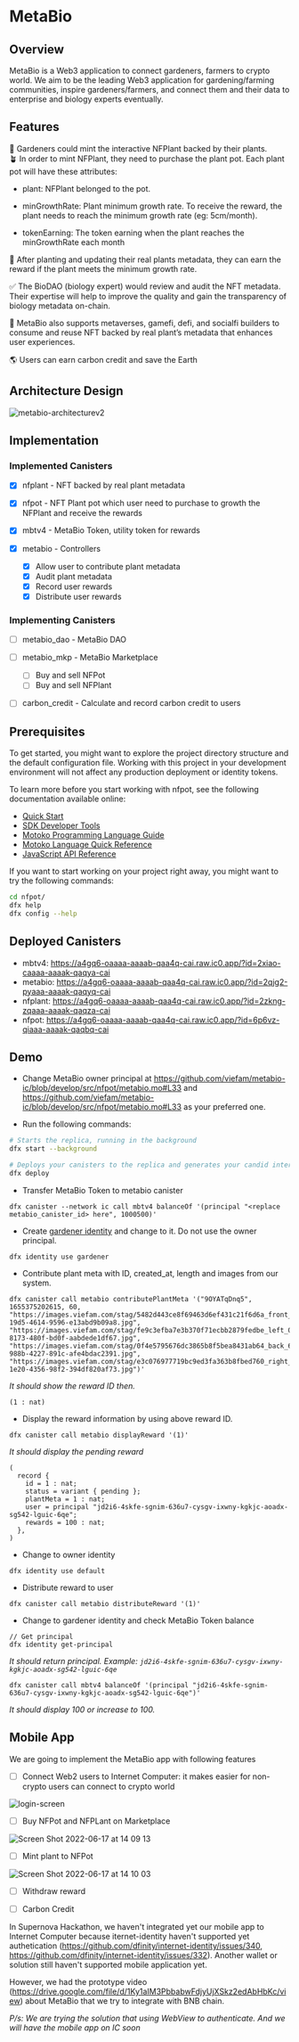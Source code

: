 # MetaBio

## Overview

MetaBio is a Web3 application to connect gardeners, farmers to crypto world. We aim to be the leading Web3 application for gardening/farming communities, inspire gardeners/farmers, and connect them and their data to enterprise and biology experts eventually.

## Features

🌱 Gardeners could mint the interactive NFPlant backed by their plants.  
🪴 In order to mint NFPlant, they need to purchase the plant pot. Each plant pot will have these attributes:

- plant: NFPlant belonged to the pot.

- minGrowthRate: Plant minimum growth rate. To receive the reward, the plant needs to reach the minimum growth rate (eg: 5cm/month).

- tokenEarning: The token earning when the plant reaches the minGrowthRate each month

🏅 After planting and updating their real plants metadata, they can earn the reward if the plant meets the minimum growth rate.

✅ The BioDAO (biology expert) would review and audit the NFT metadata. Their expertise will help to improve the quality and gain the transparency of biology metadata on-chain.

🚀 MetaBio also supports metaverses, gamefi, defi, and socialfi builders to consume and reuse NFT backed by real plant’s metadata that enhances user experiences.

🌎 Users can earn carbon credit and save the Earth

## Architecture Design

![metabio-architecturev2](https://user-images.githubusercontent.com/4486806/174203740-dc4dc9e8-3c7b-423c-9d34-4360599d72d1.png)

## Implementation

### Implemented Canisters

- [x] nfplant - NFT backed by real plant metadata
- [x] nfpot - NFT Plant pot which user need to purchase to growth the NFPlant and receive the rewards
- [x] mbtv4 - MetaBio Token, utility token for rewards
- [x] metabio - Controllers

  - [x] Allow user to contribute plant metadata
  - [x] Audit plant metadata
  - [x] Record user rewards
  - [x] Distribute user rewards

### Implementing Canisters

- [ ] metabio_dao - MetaBio DAO 
- [ ] metabio_mkp - MetaBio Marketplace

  - [ ] Buy and sell NFPot
  - [ ] Buy and sell NFPlant

- [ ] carbon_credit - Calculate and record carbon credit to users

## Prerequisites

To get started, you might want to explore the project directory structure and the default configuration file. Working with this project in your development environment will not affect any production deployment or identity tokens.

To learn more before you start working with nfpot, see the following documentation available online:

- [Quick Start](https://sdk.dfinity.org/docs/quickstart/quickstart-intro.html)
- [SDK Developer Tools](https://sdk.dfinity.org/docs/developers-guide/sdk-guide.html)
- [Motoko Programming Language Guide](https://sdk.dfinity.org/docs/language-guide/motoko.html)
- [Motoko Language Quick Reference](https://sdk.dfinity.org/docs/language-guide/language-manual.html)
- [JavaScript API Reference](https://erxue-5aaaa-aaaab-qaagq-cai.raw.ic0.app)

If you want to start working on your project right away, you might want to try the following commands:

```bash
cd nfpot/
dfx help
dfx config --help
```

## Deployed Canisters

- mbtv4: https://a4gq6-oaaaa-aaaab-qaa4q-cai.raw.ic0.app/?id=2xiao-caaaa-aaaak-qaqya-cai
- metabio: https://a4gq6-oaaaa-aaaab-qaa4q-cai.raw.ic0.app/?id=2qjg2-pyaaa-aaaak-qaqyq-cai
- nfplant: https://a4gq6-oaaaa-aaaab-qaa4q-cai.raw.ic0.app/?id=2zkng-zqaaa-aaaak-qaqza-cai
- nfpot: https://a4gq6-oaaaa-aaaab-qaa4q-cai.raw.ic0.app/?id=6p6vz-qiaaa-aaaak-qaqbq-cai

## Demo

- Change MetaBio owner principal at https://github.com/viefam/metabio-ic/blob/develop/src/nfpot/metabio.mo#L33 and https://github.com/viefam/metabio-ic/blob/develop/src/nfpot/metabio.mo#L33 as your preferred one.

- Run the following commands:

```bash
# Starts the replica, running in the background
dfx start --background

# Deploys your canisters to the replica and generates your candid interface
dfx deploy
```

- Transfer MetaBio Token to metabio canister 

```
dfx canister --network ic call mbtv4 balanceOf '(principal "<replace metabio_canister_id> here", 1000500)'
```
  
- Create [gardener identity](https://internetcomputer.org/docs/current/references/cli-reference/dfx-identity) and change to it. Do not use the owner principal.

```
dfx identity use gardener
```

- Contribute plant meta with ID, created_at, length and images from our system.

```
dfx canister call metabio contributePlantMeta '("9OYATqDnq5", 1655375202615, 60, "https://images.viefam.com/stag/5482d443ce8f69463d6ef431c21f6d6a_front_315cf7a0-19d5-4614-9596-e13abd9b09a8.jpg", "https://images.viefam.com/stag/fe9c3efba7e3b370f71ecbb2879fedbe_left_07703946-8173-480f-bd0f-aabdede1df67.jpg", "https://images.viefam.com/stag/0f4e5795676dc3865b8f5bea8431ab64_back_6223f4f4-988b-4227-891c-afe4bdac2391.jpg", "https://images.viefam.com/stag/e3c076977719bc9ed3fa363b8fbed760_right_452d2966-1e20-4356-98f2-394df820af73.jpg")'
```

*It should show the reward ID then.*

```
(1 : nat)
```

- Display the reward information by using above reward ID.

```
dfx canister call metabio displayReward '(1)'
```

*It should display the pending reward*

```
(
  record {
    id = 1 : nat;
    status = variant { pending };
    plantMeta = 1 : nat;
    user = principal "jd2i6-4skfe-sgnim-636u7-cysgv-ixwny-kgkjc-aoadx-sg542-lguic-6qe";
    rewards = 100 : nat;
  },
)
```

- Change to owner identity

```
dfx identity use default
```

- Distribute reward to user

```
dfx canister call metabio distributeReward '(1)'
```

- Change to gardener identity and check MetaBio Token balance

```
// Get principal
dfx identity get-principal
```

*It should return principal. Example: `jd2i6-4skfe-sgnim-636u7-cysgv-ixwny-kgkjc-aoadx-sg542-lguic-6qe`*

```
dfx canister call mbtv4 balanceOf '(principal "jd2i6-4skfe-sgnim-636u7-cysgv-ixwny-kgkjc-aoadx-sg542-lguic-6qe")'
```

*It should display 100 or increase to 100.*

## Mobile App

We are going to implement the MetaBio app with following features

- [ ] Connect Web2 users to Internet Computer: it makes easier for non-crypto users can connect to crypto world

![login-screen](https://user-images.githubusercontent.com/4486806/174244747-7a70ae10-383b-4cb4-a4c8-ddc149f18b44.png)


- [ ] Buy NFPot and NFPLant on Marketplace

![Screen Shot 2022-06-17 at 14 09 13](https://user-images.githubusercontent.com/4486806/174244891-e42eb67c-696b-4a27-b17c-e4846011e5af.png)


- [ ] Mint plant to NFPot

![Screen Shot 2022-06-17 at 14 10 03](https://user-images.githubusercontent.com/4486806/174245037-a369190a-eac5-40aa-93c5-3cb251356e88.png)

- [ ] Withdraw reward

- [ ] Carbon Credit


In Supernova Hackathon, we haven't integrated yet our mobile app to Internet Computer because iternet-identity haven't supported yet authetication (https://github.com/dfinity/internet-identity/issues/340, https://github.com/dfinity/internet-identity/issues/332). Another wallet or solution still haven't supported mobile application yet. 

However, we had the prototype video (https://drive.google.com/file/d/1Ky1aIM3PbbabwFdjyUjXSkz2edAbHbKc/view) about MetaBio that we try to integrate with BNB chain. 

*P/s: We are trying the solution that using WebView to authenticate. And we will have the mobile app on IC soon*
